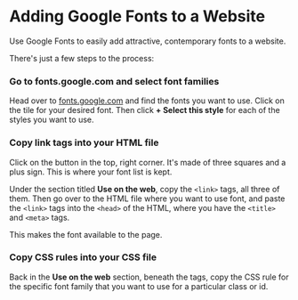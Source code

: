 # Adding Google Fonts to a Website

Use Google Fonts to easily add attractive, contemporary fonts to a website.

There's just a few steps to the process:

### Go to fonts.google.com and select font families

Head over to [fonts.google.com](https://fonts.google.com) and find the fonts you want to use. Click on the tile for your desired font. Then click **+ Select this style** for each of the styles you want to use.

### Copy link tags into your HTML file

Click on the button in the top, right corner. It's made of three squares and a plus sign. This is where your font list is kept.

Under the section titled **Use on the web**, copy the `<link>` tags, all three of them. Then go over to the HTML file where you want to use font, and paste the `<link>` tags into the `<head>` of the HTML, where you have the `<title>` and `<meta>` tags.

This makes the font available to the page.

### Copy CSS rules into your CSS file

Back in the **Use on the web** section, beneath the <link> tags, copy the CSS rule for the specific font family that you want to use for a particular class or id.

